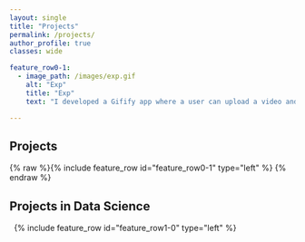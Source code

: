 ```yaml
---
layout: single
title: "Projects"
permalink: /projects/
author_profile: true
classes: wide

feature_row0-1:
  - image_path: /images/exp.gif
    alt: "Exp"
    title: "Exp"
    text: "I developed a Gifify app where a user can upload a video and get it processed into a gif. This is a Flask app deployed to AWS EC2 instance. The user login data is saved into DynamoDB, while the users' uploaded videos and resulting gifs are stored on S3 buckets. The video processing is implemented through a Lambda function (deployed via Docker to ECS)."

---
```


## Projects

{% raw %}{% include feature_row id="feature_row0-1" type="left" %}
<a name="Exp"></a>
{% endraw %}


## Projects in Data Science

&nbsp;
<a name="Signal-Processing">
{% include feature_row id="feature_row1-0" type="left" %}



